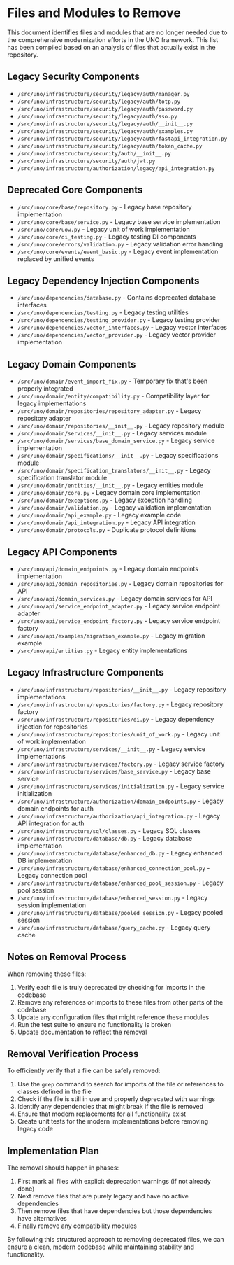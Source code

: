 # Files and Modules to Remove

This document identifies files and modules that are no longer needed due to the comprehensive modernization efforts in the UNO framework. This list has been compiled based on an analysis of files that actually exist in the repository.

## Legacy Security Components

- `/src/uno/infrastructure/security/legacy/auth/manager.py`
- `/src/uno/infrastructure/security/legacy/auth/totp.py`
- `/src/uno/infrastructure/security/legacy/auth/password.py`
- `/src/uno/infrastructure/security/legacy/auth/sso.py`
- `/src/uno/infrastructure/security/legacy/auth/__init__.py`
- `/src/uno/infrastructure/security/legacy/auth/examples.py`
- `/src/uno/infrastructure/security/legacy/auth/fastapi_integration.py`
- `/src/uno/infrastructure/security/legacy/auth/token_cache.py`
- `/src/uno/infrastructure/security/auth/__init__.py`
- `/src/uno/infrastructure/security/auth/jwt.py`
- `/src/uno/infrastructure/authorization/legacy/api_integration.py`

## Deprecated Core Components

- `/src/uno/core/base/repository.py` - Legacy base repository implementation
- `/src/uno/core/base/service.py` - Legacy base service implementation
- `/src/uno/core/uow.py` - Legacy unit of work implementation
- `/src/uno/core/di_testing.py` - Legacy testing DI components
- `/src/uno/core/errors/validation.py` - Legacy validation error handling
- `/src/uno/core/events/event_basic.py` - Legacy event implementation replaced by unified events

## Legacy Dependency Injection Components

- `/src/uno/dependencies/database.py` - Contains deprecated database interfaces
- `/src/uno/dependencies/testing.py` - Legacy testing utilities
- `/src/uno/dependencies/testing_provider.py` - Legacy testing provider
- `/src/uno/dependencies/vector_interfaces.py` - Legacy vector interfaces
- `/src/uno/dependencies/vector_provider.py` - Legacy vector provider implementation

## Legacy Domain Components

- `/src/uno/domain/event_import_fix.py` - Temporary fix that's been properly integrated
- `/src/uno/domain/entity/compatibility.py` - Compatibility layer for legacy implementations
- `/src/uno/domain/repositories/repository_adapter.py` - Legacy repository adapter
- `/src/uno/domain/repositories/__init__.py` - Legacy repository module
- `/src/uno/domain/services/__init__.py` - Legacy services module
- `/src/uno/domain/services/base_domain_service.py` - Legacy service implementation
- `/src/uno/domain/specifications/__init__.py` - Legacy specifications module
- `/src/uno/domain/specification_translators/__init__.py` - Legacy specification translator module
- `/src/uno/domain/entities/__init__.py` - Legacy entities module
- `/src/uno/domain/core.py` - Legacy domain core implementation
- `/src/uno/domain/exceptions.py` - Legacy exception handling
- `/src/uno/domain/validation.py` - Legacy validation implementation
- `/src/uno/domain/api_example.py` - Legacy example code
- `/src/uno/domain/api_integration.py` - Legacy API integration
- `/src/uno/domain/protocols.py` - Duplicate protocol definitions

## Legacy API Components

- `/src/uno/api/domain_endpoints.py` - Legacy domain endpoints implementation
- `/src/uno/api/domain_repositories.py` - Legacy domain repositories for API
- `/src/uno/api/domain_services.py` - Legacy domain services for API
- `/src/uno/api/service_endpoint_adapter.py` - Legacy service endpoint adapter
- `/src/uno/api/service_endpoint_factory.py` - Legacy service endpoint factory
- `/src/uno/api/examples/migration_example.py` - Legacy migration example
- `/src/uno/api/entities.py` - Legacy entity implementations

## Legacy Infrastructure Components

- `/src/uno/infrastructure/repositories/__init__.py` - Legacy repository implementations
- `/src/uno/infrastructure/repositories/factory.py` - Legacy repository factory
- `/src/uno/infrastructure/repositories/di.py` - Legacy dependency injection for repositories
- `/src/uno/infrastructure/repositories/unit_of_work.py` - Legacy unit of work implementation
- `/src/uno/infrastructure/services/__init__.py` - Legacy service implementations
- `/src/uno/infrastructure/services/factory.py` - Legacy service factory
- `/src/uno/infrastructure/services/base_service.py` - Legacy base service
- `/src/uno/infrastructure/services/initialization.py` - Legacy service initialization
- `/src/uno/infrastructure/authorization/domain_endpoints.py` - Legacy domain endpoints for auth
- `/src/uno/infrastructure/authorization/api_integration.py` - Legacy API integration for auth
- `/src/uno/infrastructure/sql/classes.py` - Legacy SQL classes
- `/src/uno/infrastructure/database/db.py` - Legacy database implementation
- `/src/uno/infrastructure/database/enhanced_db.py` - Legacy enhanced DB implementation
- `/src/uno/infrastructure/database/enhanced_connection_pool.py` - Legacy connection pool
- `/src/uno/infrastructure/database/enhanced_pool_session.py` - Legacy pool session
- `/src/uno/infrastructure/database/enhanced_session.py` - Legacy session implementation
- `/src/uno/infrastructure/database/pooled_session.py` - Legacy pooled session
- `/src/uno/infrastructure/database/query_cache.py` - Legacy query cache

## Notes on Removal Process

When removing these files:

1. Verify each file is truly deprecated by checking for imports in the codebase
2. Remove any references or imports to these files from other parts of the codebase
3. Update any configuration files that might reference these modules
4. Run the test suite to ensure no functionality is broken
5. Update documentation to reflect the removal

## Removal Verification Process

To efficiently verify that a file can be safely removed:

1. Use the `grep` command to search for imports of the file or references to classes defined in the file
2. Check if the file is still in use and properly deprecated with warnings
3. Identify any dependencies that might break if the file is removed
4. Ensure that modern replacements for all functionality exist
5. Create unit tests for the modern implementations before removing legacy code

## Implementation Plan

The removal should happen in phases:

1. First mark all files with explicit deprecation warnings (if not already done)
2. Next remove files that are purely legacy and have no active dependencies
3. Then remove files that have dependencies but those dependencies have alternatives
4. Finally remove any compatibility modules

By following this structured approach to removing deprecated files, we can ensure a clean, modern codebase while maintaining stability and functionality.